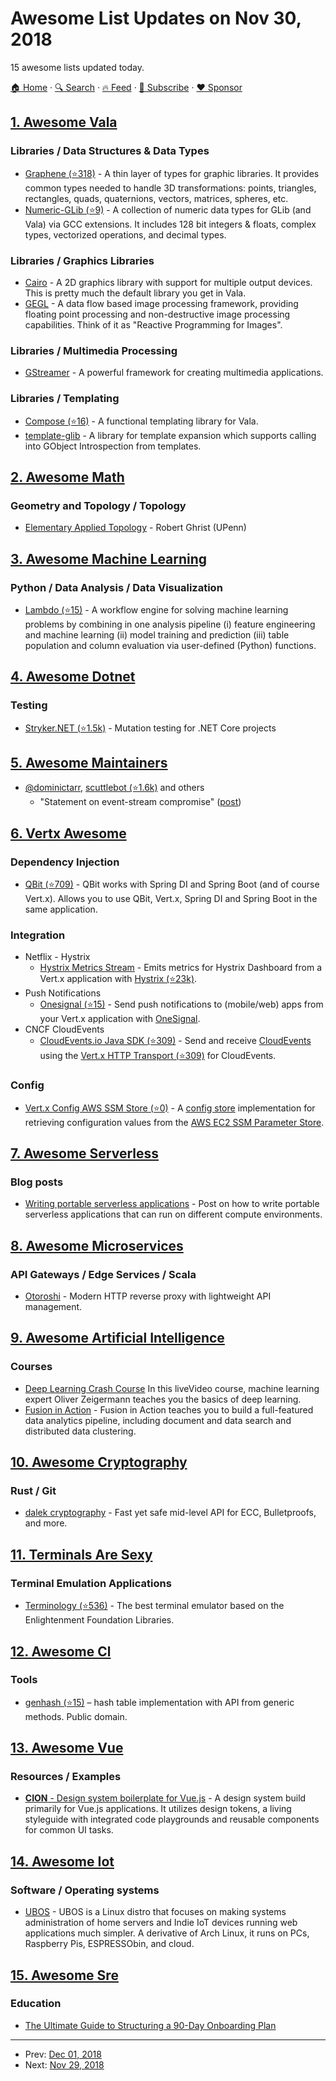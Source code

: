 # Awesome List Updates on Nov 30, 2018

15 awesome lists updated today.

[🏠 Home](/README.md) · [🔍 Search](https://www.trackawesomelist.com/search/) · [🔥 Feed](https://www.trackawesomelist.com/rss.xml) · [📮 Subscribe](https://trackawesomelist.us17.list-manage.com/subscribe?u=d2f0117aa829c83a63ec63c2f&id=36a103854c) · [❤️  Sponsor](https://github.com/sponsors/theowenyoung)



## [1. Awesome Vala](/content/desiderantes/awesome-vala/README.md)

### Libraries / Data Structures & Data Types

*   [Graphene (⭐318)](https://github.com/ebassi/graphene) - A thin layer of types for graphic libraries. It provides common types needed to handle 3D transformations: points, triangles, rectangles, quads, quaternions, vectors, matrices, spheres, etc.
*   [Numeric-GLib (⭐9)](https://github.com/arteymix/numeric-glib) - A collection of numeric data types for GLib (and Vala) via GCC extensions. It includes 128 bit integers & floats, complex types, vectorized operations, and decimal types.

### Libraries / Graphics Libraries

*   [Cairo](https://cairographics.org/) - A 2D graphics library with support for multiple output devices. This is pretty much the default library you get in Vala.
*   [GEGL](http://gegl.org/) - A data flow based image processing framework, providing floating point processing and non-destructive image processing capabilities. Think of it as "Reactive Programming for Images".

### Libraries / Multimedia Processing

*   [GStreamer](http://gstreamer.freedesktop.org/) - A powerful framework for creating multimedia applications.

### Libraries / Templating

*   [Compose (⭐16)](https://github.com/arteymix/compose) - A functional templating library for Vala.
*   [template-glib](https://gitlab.gnome.org/GNOME/template-glib) - A library for template expansion which supports calling into GObject Introspection from templates.

## [2. Awesome Math](/content/rossant/awesome-math/README.md)

### Geometry and Topology / Topology

*   [Elementary Applied Topology](https://www.math.upenn.edu/\~ghrist/notes.html) - Robert Ghrist (UPenn)

## [3. Awesome Machine Learning](/content/josephmisiti/awesome-machine-learning/README.md)

### Python / Data Analysis / Data Visualization

*   [Lambdo (⭐15)](https://github.com/asavinov/lambdo) - A workflow engine for solving machine learning problems by combining in one analysis pipeline (i) feature engineering and machine learning (ii) model training and prediction (iii) table population and column evaluation via user-defined (Python) functions.

## [4. Awesome Dotnet](/content/quozd/awesome-dotnet/README.md)

### Testing

*   [Stryker.NET (⭐1.5k)](https://github.com/stryker-mutator/stryker-net) - Mutation testing for .NET Core projects

## [5. Awesome Maintainers](/content/nayafia/awesome-maintainers/README.md)

*   [@dominictarr](https://github.com/dominictarr), [scuttlebot (⭐1.6k)](https://github.com/ssbc/scuttlebot) and others
    *   "Statement on event-stream compromise" ([post](https://gist.github.com/dominictarr/9fd9c1024c94592bc7268d36b8d83b3a))

## [6. Vertx Awesome](/content/vert-x3/vertx-awesome/README.md)

### Dependency Injection

*   [QBit (⭐709)](https://github.com/advantageous/qbit) - QBit works with Spring DI and Spring Boot (and of course Vert.x). Allows you to use QBit, Vert.x, Spring DI and Spring Boot in the same application.

### Integration

*   Netflix - Hystrix
    *   [Hystrix Metrics Stream](https://github.com/kennedyoliveira/hystrix-vertx-metrics-stream.git) - Emits metrics for Hystrix Dashboard from a Vert.x application with [Hystrix (⭐23k)](https://github.com/Netflix/Hystrix).
*   Push Notifications
    *   [Onesignal (⭐15)](https://github.com/jklingsporn/vertx-push-onesignal) - Send push notifications to (mobile/web) apps from your Vert.x application with [OneSignal](https://onesignal.com/).
*   CNCF CloudEvents
    *   [CloudEvents.io Java SDK (⭐309)](https://github.com/cloudevents/sdk-java) - Send and receive [CloudEvents](https://cloudevents.io/) using the [Vert.x HTTP Transport (⭐309)](https://github.com/cloudevents/sdk-java/blob/master/http/vertx/README.md) for CloudEvents.

### Config

*   [Vert.x Config AWS SSM Store (⭐0)](https://github.com/Finovertech/vertx-config-aws-ssm) - A [config store](http://vertx.io/docs/vertx-config/java/) implementation for retrieving configuration values from the [AWS EC2 SSM Parameter Store](https://aws.amazon.com/ec2/systems-manager/parameter-store/).

## [7. Awesome Serverless](/content/pmuens/awesome-serverless/README.md)

### Blog posts

*   [Writing portable serverless applications](https://medium.com/datreeio/writing-portable-serverless-applications-252fd8623bce) - Post on how to write portable serverless applications that can run on different compute environments.

## [8. Awesome Microservices](/content/mfornos/awesome-microservices/README.md)

### API Gateways / Edge Services / Scala

*   [Otoroshi](https://www.otoroshi.io/) - Modern HTTP reverse proxy with lightweight API management.

## [9. Awesome Artificial Intelligence](/content/owainlewis/awesome-artificial-intelligence/README.md)

### Courses

*   [Deep Learning Crash Course](https://www.manning.com/livevideo/deep-learning-crash-course) In this liveVideo course, machine learning expert Oliver Zeigermann teaches you the basics of deep learning.
*   [Fusion in Action](https://www.manning.com/books/fusion-in-action) -  Fusion in Action teaches you to build a full-featured data analytics pipeline, including document and data search and distributed data clustering.

## [10. Awesome Cryptography](/content/sobolevn/awesome-cryptography/README.md)

### Rust / Git

*   [dalek cryptography](https://github.com/dalek-cryptography/) - Fast yet safe mid-level API for ECC, Bulletproofs, and more.

## [11. Terminals Are Sexy](/content/k4m4/terminals-are-sexy/README.md)

### Terminal Emulation Applications

*   [Terminology (⭐536)](https://github.com/billiob/terminology) - The best terminal emulator based on the Enlightenment Foundation Libraries.

## [12. Awesome Cl](/content/CodyReichert/awesome-cl/README.md)

### Tools

*   [genhash (⭐15)](https://github.com/pnathan/genhash) – hash table implementation with API from generic methods. Public domain.

## [13. Awesome Vue](/content/vuejs/awesome-vue/README.md)

### Resources / Examples

*   [**CION** - Design system boilerplate for Vue.js](https://github.com/visualjerk/vue-cion-design-system) - A design system build primarily for Vue.js applications. It utilizes design tokens, a living styleguide with integrated code playgrounds and reusable components for common UI tasks.

## [14. Awesome Iot](/content/HQarroum/awesome-iot/README.md)

### Software / Operating systems

*   [UBOS](https://ubos.net/) - UBOS is a Linux distro that focuses on making systems administration of home servers and Indie IoT devices running web applications much simpler. A derivative of Arch Linux, it runs on PCs, Raspberry Pis, ESPRESSObin, and cloud.

## [15. Awesome Sre](/content/dastergon/awesome-sre/README.md)

### Education

*   [The Ultimate Guide to Structuring a 90-Day Onboarding Plan](https://medium.com/swlh/the-ultimate-guide-to-structuring-a-90-day-onboarding-plan-c91af947376)

---

- Prev: [Dec 01, 2018](/content/2018/12/01/README.md)
- Next: [Nov 29, 2018](/content/2018/11/29/README.md)